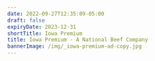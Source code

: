 ```yaml
---
date: 2022-09-27T12:35:09-05:00
draft: false
expiryDate: 2023-12-31
shortTitle: Iowa Premium 
title: Iowa Premium - A National Beef Company
bannerImage: /img/_iowa-premium-ad-copy.jpg
---
```

 
